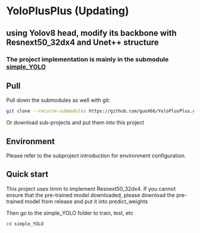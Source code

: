 # YoloPlusPlus   (Updating)

## using Yolov8 head, modify its backbone with Resnext50_32dx4 and Unet++ structure

### The project implementation is mainly in the submodule [simple_YOLO](https://github.com/guoX66/simple_YOLO)

 

## Pull

Pull down the submodules as well with git:

```bash
git clone --recurse-submodules https://github.com/guoX66/YoloPlusPlus.git
```

Or download sub-projects and put them into this project



## Environment

Please refer to the subproject introduction for environment configuration.



## Quick start

This project uses timm to implement Resnext50_32dx4. If you cannot ensure that the pre-trained model downloaded, please download the pre-trained model from release and put it into predict_weights



Then go to the simple_YOLO folder to train, test, etc

```bash
cd simple_YOLO
```


